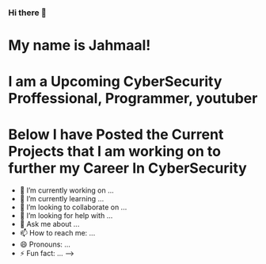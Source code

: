### Hi there 👋
# My name is Jahmaal!
# I am a Upcoming CyberSecurity Proffessional, Programmer, youtuber
# Below I have Posted the Current Projects that I am working on to further my Career In CyberSecurity

- 🔭 I’m currently working on ...
- 🌱 I’m currently learning ...
- 👯 I’m looking to collaborate on ...
- 🤔 I’m looking for help with ...
- 💬 Ask me about ...
- 📫 How to reach me: ...
- 😄 Pronouns: ...
- ⚡ Fun fact: ...
-->
